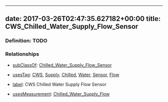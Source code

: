 
---
date: 2017-03-26T02:47:35.627182+00:00
title: CWS_Chilled_Water_Supply_Flow_Sensor
---
### Definition: TODO

### Relationships

* [subClassOf](http://www.w3.org/2000/01/rdf-schema#subClassOf): [Chilled_Water_Supply_Flow_Sensor](https://brickschema.org/schema/1.0/Brick#Chilled_Water_Supply_Flow_Sensor)

* [usesTag](https://brickschema.org/schema/1.0/BrickFrame#usesTag): [CWS](https://brickschema.org/schema/1.0/BrickTag#CWS), [Supply](https://brickschema.org/schema/1.0/BrickTag#Supply), [Chilled](https://brickschema.org/schema/1.0/BrickTag#Chilled), [Water](https://brickschema.org/schema/1.0/BrickTag#Water), [Sensor](https://brickschema.org/schema/1.0/BrickTag#Sensor), [Flow](https://brickschema.org/schema/1.0/BrickTag#Flow)

* [label](http://www.w3.org/2000/01/rdf-schema#label): CWS Chilled Water Supply Flow Sensor

* [usesMeasurement](https://brickschema.org/schema/1.0/BrickFrame#usesMeasurement): [Chilled_Water_Supply_Flow](https://brickschema.org/schema/1.0/Brick#Chilled_Water_Supply_Flow)
